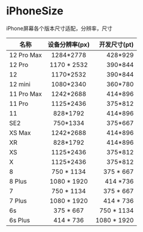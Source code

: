 # iPhoneSize
iPhone屏幕各个版本尺寸适配，分辨率，尺寸

| 名称| 设备分辨率(px)|开发尺寸(pt)|
| -|:-:| -:|
| 12 Pro Max | 1284*2778  |  428*929  |
| 12 Pro | 1170 * 2532 | 390*844 |
| 12 | 1170*2532 | 390*844 |
| 12 mini | 1080*2340 | 360*780 |
| 11 Pro Max | 1242*2688 | 414*896 |
| 11 Pro | 1125*2436 | 375*812 |
| 11 | 828*1792 |  414*896 |
| SE2 | 750*1334 | 375*667	 |
| XS Max | 1242*2688 | 414*896 |
| XR | 828*1792 | 414*896 |
| XS | 1125*2436 | 375*812 |
| X | 1125*2436 | 375*812 |
| 8 | 750 * 1134 | 375 * 667 |
| 8 Plus | 1080 * 1920 | 414 *736 |
| 7 | 750 * 1134 | 375 * 667 |
| 7 Plus | 1080 * 1920 | 414 * 736 |
| 6s  | 375 * 667 | 750 * 1134 |
| 6s Plus | 414 * 736 | 1080 * 1920 |
